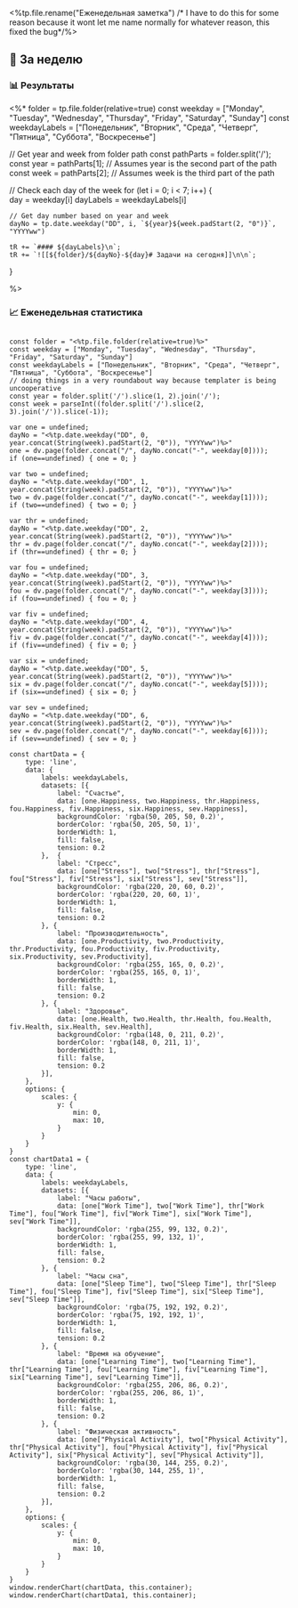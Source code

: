 <%tp.file.rename("Еженедельная заметка") /* I have to do this for some reason because it wont let me name normally for whatever reason, this fixed the bug*/%>
## 📅 За неделю

### 📊 Результаты

<%*
folder = tp.file.folder(relative=true)
const weekday = ["Monday", "Tuesday", "Wednesday", "Thursday", "Friday", "Saturday", "Sunday"]
const weekdayLabels = ["Понедельник", "Вторник", "Среда", "Четверг", "Пятница", "Суббота", "Воскресенье"]

// Get year and week from folder path
const pathParts = folder.split('/');
const year = pathParts[1];  // Assumes year is the second part of the path
const week = pathParts[2];  // Assumes week is the third part of the path

// Check each day of the week
for (let i = 0; i < 7; i++) {  
	day = weekday[i]
	dayLabels = weekdayLabels[i]

	// Get day number based on year and week
	dayNo = tp.date.weekday("DD", i, `${year}${week.padStart(2, "0")}`, "YYYYww")

	tR += `#### ${dayLabels}\n`;
	tR += `![[${folder}/${dayNo}-${day}# Задачи на сегодня]]\n\n`;
}

%>

### 📈 Еженедельная статистика
```dataviewjs

```

```dataviewjs
const folder = "<%tp.file.folder(relative=true)%>"
const weekday = ["Monday", "Tuesday", "Wednesday", "Thursday", "Friday", "Saturday", "Sunday"]
const weekdayLabels = ["Понедельник", "Вторник", "Среда", "Четверг", "Пятница", "Суббота", "Воскресенье"]
// doing things in a very roundabout way because templater is being uncooperative
const year = folder.split('/').slice(1, 2).join('/');
const week = parseInt((folder.split('/').slice(2, 3).join('/')).slice(-1));

var one = undefined;
dayNo = "<%tp.date.weekday("DD", 0, year.concat(String(week).padStart(2, "0")), "YYYYww")%>"
one = dv.page(folder.concat("/", dayNo.concat("-", weekday[0])));
if (one==undefined) { one = 0; }

var two = undefined;
dayNo = "<%tp.date.weekday("DD", 1, year.concat(String(week).padStart(2, "0")), "YYYYww")%>"
two = dv.page(folder.concat("/", dayNo.concat("-", weekday[1])));
if (two==undefined) { two = 0; }

var thr = undefined;
dayNo = "<%tp.date.weekday("DD", 2, year.concat(String(week).padStart(2, "0")), "YYYYww")%>"
thr = dv.page(folder.concat("/", dayNo.concat("-", weekday[2])));
if (thr==undefined) { thr = 0; }

var fou = undefined;
dayNo = "<%tp.date.weekday("DD", 3, year.concat(String(week).padStart(2, "0")), "YYYYww")%>"
fou = dv.page(folder.concat("/", dayNo.concat("-", weekday[3])));
if (fou==undefined) { fou = 0; }

var fiv = undefined;
dayNo = "<%tp.date.weekday("DD", 4, year.concat(String(week).padStart(2, "0")), "YYYYww")%>"
fiv = dv.page(folder.concat("/", dayNo.concat("-", weekday[4])));
if (fiv==undefined) { fiv = 0; }

var six = undefined;
dayNo = "<%tp.date.weekday("DD", 5, year.concat(String(week).padStart(2, "0")), "YYYYww")%>"
six = dv.page(folder.concat("/", dayNo.concat("-", weekday[5])));
if (six==undefined) { six = 0; }

var sev = undefined;
dayNo = "<%tp.date.weekday("DD", 6, year.concat(String(week).padStart(2, "0")), "YYYYww")%>"
sev = dv.page(folder.concat("/", dayNo.concat("-", weekday[6])));
if (sev==undefined) { sev = 0; }

const chartData = {
    type: 'line',
    data: {
        labels: weekdayLabels,
        datasets: [{
            label: "Счастье",
            data: [one.Happiness, two.Happiness, thr.Happiness, fou.Happiness, fiv.Happiness, six.Happiness, sev.Happiness],
            backgroundColor: 'rgba(50, 205, 50, 0.2)',
            borderColor: 'rgba(50, 205, 50, 1)',
            borderWidth: 1,
			fill: false,
			tension: 0.2
        },	{
			label: "Стресс",
			data: [one["Stress"], two["Stress"], thr["Stress"], fou["Stress"], fiv["Stress"], six["Stress"], sev["Stress"]],
			backgroundColor: 'rgba(220, 20, 60, 0.2)',
            borderColor: 'rgba(220, 20, 60, 1)',
            borderWidth: 1,
			fill: false,
			tension: 0.2
		}, {
			label: "Производительность",
			data: [one.Productivity, two.Productivity, thr.Productivity, fou.Productivity, fiv.Productivity, six.Productivity, sev.Productivity],
			backgroundColor: 'rgba(255, 165, 0, 0.2)',
            borderColor: 'rgba(255, 165, 0, 1)',
            borderWidth: 1,
			fill: false,
			tension: 0.2
		}, {
			label: "Здоровье",
			data: [one.Health, two.Health, thr.Health, fou.Health, fiv.Health, six.Health, sev.Health],
			backgroundColor: 'rgba(148, 0, 211, 0.2)',
            borderColor: 'rgba(148, 0, 211, 1)',
            borderWidth: 1,
			fill: false,
			tension: 0.2
		}],
    },
	options: {
		scales: {
		    y: {
		        min: 0,
		        max: 10,
			}
	    }
	}
}
const chartData1 = {
    type: 'line',
    data: {
        labels: weekdayLabels,
        datasets: [{
			label: "Часы работы",
			data: [one["Work Time"], two["Work Time"], thr["Work Time"], fou["Work Time"], fiv["Work Time"], six["Work Time"], sev["Work Time"]],
			backgroundColor: 'rgba(255, 99, 132, 0.2)',
            borderColor: 'rgba(255, 99, 132, 1)',
            borderWidth: 1,
			fill: false,
			tension: 0.2
		}, {
			label: "Часы сна",
			data: [one["Sleep Time"], two["Sleep Time"], thr["Sleep Time"], fou["Sleep Time"], fiv["Sleep Time"], six["Sleep Time"], sev["Sleep Time"]],
			backgroundColor: 'rgba(75, 192, 192, 0.2)',
            borderColor: 'rgba(75, 192, 192, 1)',
            borderWidth: 1,
			fill: false,
			tension: 0.2
		}, {
			label: "Время на обучение",
			data: [one["Learning Time"], two["Learning Time"], thr["Learning Time"], fou["Learning Time"], fiv["Learning Time"], six["Learning Time"], sev["Learning Time"]],
			backgroundColor: 'rgba(255, 206, 86, 0.2)',
            borderColor: 'rgba(255, 206, 86, 1)',
            borderWidth: 1,
			fill: false,
			tension: 0.2
		}, {
			label: "Физическая активность",
			data: [one["Physical Activity"], two["Physical Activity"], thr["Physical Activity"], fou["Physical Activity"], fiv["Physical Activity"], six["Physical Activity"], sev["Physical Activity"]],
			backgroundColor: 'rgba(30, 144, 255, 0.2)',
            borderColor: 'rgba(30, 144, 255, 1)',
            borderWidth: 1,
			fill: false,
			tension: 0.2
		}],
    },
	options: {
		scales: {
		    y: {
		        min: 0,
		        max: 10,
			}
	    }
	}
}
window.renderChart(chartData, this.container);
window.renderChart(chartData1, this.container);
```
